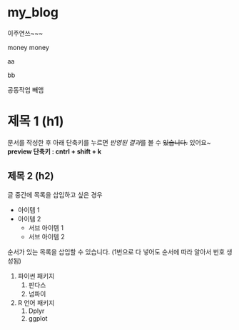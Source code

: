 # my_blog
이주연쓰~~~ 

money money

aa

bb

공동작업 빼앰

# 제목 1 (h1)

문서를 작성한 후 아래 단축키를 누르면 *반영된 결과*를 볼 수 ~~있습니다.~~ 있어요~  
**preview 단축키 : cntrl + shift + k**

## 제목 2 (h2)

글 중간에 목록을 삽입하고 싶은 경우

- 아이템 1
- 아이템 2
    - 서브 아이템 1
    - 서브 아이템 2


순서가 있는 목록을 삽입할 수 있습니다. (1번으로 다 넣어도 순서에 따라 알아서 번호 생성됨)

1. 파이썬 패키지
    1. 판다스
    1. 넘파이
1. R 언어 패키지
    1. Dplyr
    1. ggplot

